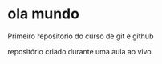 # ola mundo
 Primeiro repositorio do curso de git e github

repositório criado durante uma aula ao vivo